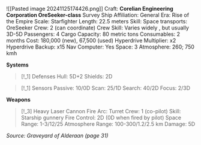 ![[Pasted image 20241125174426.png]]
Craft: **Corelian Engineering Corporation OreSeeker-class**
Survey Ship
Affiliation: General
Era: Rise of the Empire
Scale: Starfighter
Length: 22.5 meters
Skill: Space transports: OreSeeker
Crew: 2 (can coordinate)
Crew Skill: Varies widely , but usually 3D-5D
Passengers: 4
Cargo Capacity: 80 metric tons
Consumables: 2 months
Cost: 180,000 (new), 67,500 (used)
Hyperdrive Multiplier: x2
Hyperdrive Backup: x15
Nav Computer: Yes
Space: 3
Atmosphere: 260; 750 kmh

**Systems**
> [!_1] Defenses
> Hull: 5D+2
> Shields: 2D

> [!_1] Sensors
> Passive: 10/0D
> Scan: 25/1D
> Search: 40/2D
> Focus: 2/3D

**Weapons**
> [!_3] Heavy Laser Cannon
> Fire Arc: Turret
> Crew: 1 (co-pilot)
> Skill: Starship gunnery
> Fire Control: 2D (0D when fired by pilot)
> Space Range: 1-3/12/25
> Atmosphere Range: 100-300/1.2/2.5 km
> Damage: 5D


*Source: Graveyard of Alderaan (page 31)*